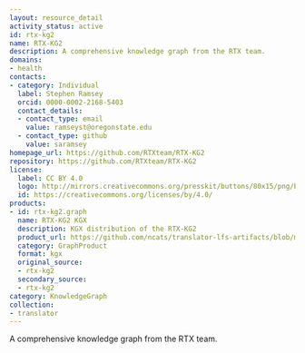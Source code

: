```yaml
---
layout: resource_detail
activity_status: active
id: rtx-kg2
name: RTX-KG2
description: A comprehensive knowledge graph from the RTX team.
domains:
- health
contacts:
- category: Individual
  label: Stephen Ramsey
  orcid: 0000-0002-2168-5403
  contact_details:
  - contact_type: email
    value: ramseyst@oregonstate.edu
  - contact_type: github
    value: saramsey
homepage_url: https://github.com/RTXteam/RTX-KG2
repository: https://github.com/RTXteam/RTX-KG2
license:
  label: CC BY 4.0
  logo: http://mirrors.creativecommons.org/presskit/buttons/80x15/png/by.png
  id: https://creativecommons.org/licenses/by/4.0/
products:
- id: rtx-kg2.graph
  name: RTX-KG2 KGX
  description: KGX distribution of the RTX-KG2
  product_url: https://github.com/ncats/translator-lfs-artifacts/blob/main/files/
  category: GraphProduct
  format: kgx
  original_source:
  - rtx-kg2
  secondary_source:
  - rtx-kg2
category: KnowledgeGraph
collection:
- translator
---
```


A comprehensive knowledge graph from the RTX team.
